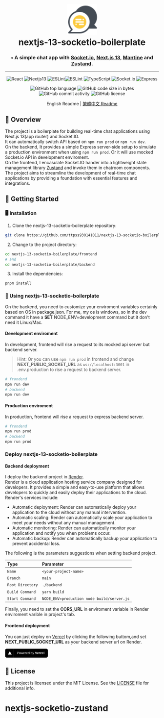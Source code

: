 <div align="center">
<h1 align="center">
<img src="./frontend/public/chatroom.png" width="100" />
<br>
nextjs-13-socketio-boilerplate
</h1>
<h3>◦ A simple chat app with <a href="https://socket.io/">Socket.io</a>, <a href="https://nextjs.org/">Next.js 13</a>, <a href="https://mantine.dev/">Mantine</a> and <a href="https://zustand-demo.pmnd.rs/">Zustand</a>.</h3>
<hr/>

<p align="center">

<img src="https://img.shields.io/badge/React-61DAFB.svg?style&logo=React&logoColor=black" alt="React" />
<img src="https://img.shields.io/badge/Nextjs13-FFFFFF.svg?style&logo=nextdotjs&logoColor=black" alt="Nextjs13" />
<img src="https://img.shields.io/badge/ESLint-4B32C3.svg?style&logo=ESLint&logoColor=white" alt="ESLint" /><img src="https://img.shields.io/badge/ESLint-4B32C3.svg?style&logo=ESLint&logoColor=white" alt="ESLint" />
<img src="https://img.shields.io/badge/TypeScript-3178C6.svg?style&logo=TypeScript&logoColor=white" alt="TypeScript" />
<img src="https://img.shields.io/badge/Socket.io-010101.svg?style&logo=socketdotio&logoColor=white" alt="Socket.io" />
<img src="https://img.shields.io/badge/Express-000000.svg?style&logo=Express&logoColor=white" alt="Express" />
</p>

![GitHub top language](https://img.shields.io/github/languages/top/ttpss930141011/nextjs-13-socketio-boilerplate?style&color=5D6D7E)
![GitHub code size in bytes](https://img.shields.io/github/languages/code-size/ttpss930141011/nextjs-13-socketio-boilerplate?style&color=5D6D7E)
![GitHub commit activity](https://img.shields.io/github/commit-activity/m/ttpss930141011/nextjs-13-socketio-boilerplate?style&color=5D6D7E)
![GitHub license](https://img.shields.io/github/license/ttpss930141011/nextjs-13-socketio-boilerplate?style&color=5D6D7E)

English Readme | <a href="./README.tw.md">繁體中文 Readme</a>

</div>

## 📍 Overview

The project is a boilerplate for building real-time chat applications using Next.js 13(app router) and Socket.IO.  
It can automatically switch API based on `npm run prod` or `npm run dev`.  
On the backend, It provides a simple Express server-side setup to simulate a production environment when using `npm run prod`. Or it will use mocked Socket.io API in development enviroment.  
On the frontend, I encasulate Socket.IO hander into a lightweight state management library [Zustand](https://zustand-demo.pmnd.rs/) and invoke them in chatroom components.  
 The project aims to streamline the development of real-time chat applications by providing a foundation with essential features and integrations.

## 🚀 Getting Started

### 🖥 Installation

1. Clone the nextjs-13-socketio-boilerplate repository:

```sh
git clone https://github.com/ttpss930141011/nextjs-13-socketio-boilerplate
```

2. Change to the project directory:

```sh
cd nextjs-13-socketio-boilerplate/frontend
# and
cd nextjs-13-socketio-boilerplate/backend
```

3. Install the dependencies:

```sh
pnpm install
```

### 🤖 Using nextjs-13-socketio-boilerplate

On the backend, you need to customize your enviroment variables certainly based on OS in package.json.
For me, my os is windows, so in the dev command it have a **SET** NODE_ENV=development command but it don't need it Linux/Mac.

#### Development enviroment

In development, frontend will rise a request to its mocked api server but backend server.

> Hint: Or you can use `npm run prod` in frontend and change **NEXT_PUBLIC_SOCKET_URL** as `ws://localhost:3001` in .env.production to rise a request to backend server.

```sh
# frondend
npm run dev
# backend
npm run dev
```

#### Production enviroment

In production, frontend will rise a request to express backend server.

```sh
# frondend
npm run prod
# backend
npm run prod
```

### Deploy nextjs-13-socketio-boilerplate

#### Backend deployment

I deploy the backend project in [Render](https://dashboard.render.com/).  
Render is a cloud application hosting service company designed for developers. It provides a simple and easy-to-use platform that allows developers to quickly and easily deploy their applications to the cloud. Render's services include:

-   Automatic deployment: Render can automatically deploy your application to the cloud without any manual intervention.
-   Automatic scaling: Render can automatically scale your application to meet your needs without any manual management.
-   Automatic monitoring: Render can automatically monitor your application and notify you when problems occur.
-   Automatic backup: Render can automatically backup your application to prevent accidental loss.

The following is the parameters suggestions when setting backend project.

| Type             | Parameter                                  |
| :--------------- | :----------------------------------------- |
| `Name`           | `<your-project-name>`                      |
| `Branch`         | `main`                                     |
| `Root Directory` | `./backend`                                |
| `Build Command`  | `yarn build`                               |
| `Start Command`  | `NODE_ENV=production node build/server.js` |

Finally, you need to set the **CORS_URL** in enviroment variable in Render enviroment varible in project's tab.

#### Frontend deployment

You can just deploy on [Vercel](vercel.com) by clicking the following buttom,and set **NEXT_PUBLIC_SOCKET_URL** as your backend server url on Render.

<a href="https://vercel.com/new/clone?repository-url=https://github.com/ttpss930141011/nextjs-13-socketio-boilerplate&env=NEXT_PUBLIC_SOCKET_URL"><img src="./frontend/public/powered-by-vercel.svg" alt="Powered by Vercel" height="29"/></a>

## 📄 License

This project is licensed under the MIT License. See the [LICENSE](https://docs.github.com/en/communities/setting-up-your-project-for-healthy-contributions/adding-a-license-to-a-repository) file for additional info.
# nextjs-socketio-zustand
